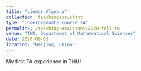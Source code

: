 ```yaml
---
title: "Linear Algebra"
collection: teachingassistant
type: "Undergraduate course TA"
permalink: /teaching-assistant/2020-fall-ta
venue: "THU, Department of Mathematical Sciences"
date: 2020-09-01
location: "Beijing, China"
---
```


My first TA experience in THU!

